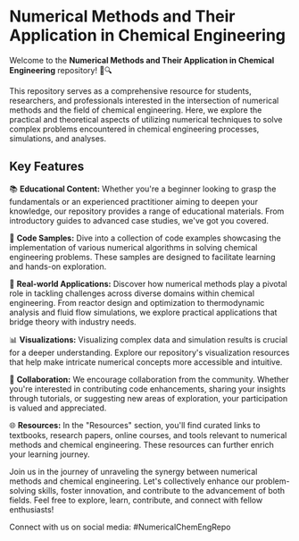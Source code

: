 # Numerical Methods and Their Application in Chemical Engineering

Welcome to the **Numerical Methods and Their Application in Chemical Engineering** repository! 🧪🔍

This repository serves as a comprehensive resource for students, researchers, and professionals interested in the intersection of numerical methods and the field of chemical engineering. Here, we explore the practical and theoretical aspects of utilizing numerical techniques to solve complex problems encountered in chemical engineering processes, simulations, and analyses.

## Key Features

📚 **Educational Content:** Whether you're a beginner looking to grasp the fundamentals or an experienced practitioner aiming to deepen your knowledge, our repository provides a range of educational materials. From introductory guides to advanced case studies, we've got you covered.

🧮 **Code Samples:** Dive into a collection of code examples showcasing the implementation of various numerical algorithms in solving chemical engineering problems. These samples are designed to facilitate learning and hands-on exploration.

🔬 **Real-world Applications:** Discover how numerical methods play a pivotal role in tackling challenges across diverse domains within chemical engineering. From reactor design and optimization to thermodynamic analysis and fluid flow simulations, we explore practical applications that bridge theory with industry needs.

📊 **Visualizations:** Visualizing complex data and simulation results is crucial for a deeper understanding. Explore our repository's visualization resources that help make intricate numerical concepts more accessible and intuitive.

🤝 **Collaboration:** We encourage collaboration from the community. Whether you're interested in contributing code enhancements, sharing your insights through tutorials, or suggesting new areas of exploration, your participation is valued and appreciated.

🌐 **Resources:** In the "Resources" section, you'll find curated links to textbooks, research papers, online courses, and tools relevant to numerical methods and chemical engineering. These resources can further enrich your learning journey.

Join us in the journey of unraveling the synergy between numerical methods and chemical engineering. Let's collectively enhance our problem-solving skills, foster innovation, and contribute to the advancement of both fields. Feel free to explore, learn, contribute, and connect with fellow enthusiasts!

Connect with us on social media: #NumericalChemEngRepo
